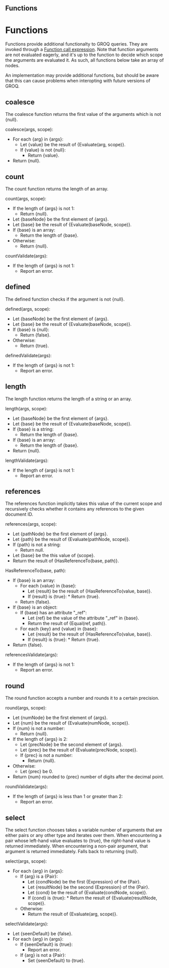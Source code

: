 Functions
-------

# Functions

Functions provide additional functionalty to GROQ queries. They are invoked through a [Function call expression](#sec-Function-call-expression). Note that function arguments are not evaluated eagerly, and it's up to the function to decide which scope the arguments are evaluated it. As such, all functions below take an array of nodes.

An implementation may provide additional functions, but should be aware that this can cause problems when interopting with future versions of GROQ.

## coalesce

The coalesce function returns the first value of the arguments which is not {null}.

coalesce(args, scope):

* For each {arg} in {args}:
  * Let {value} be the result of {Evaluate(arg, scope)}.
  * If {value} is not {null}:
      * Return {value}.
* Return {null}.

## count

The count function returns the length of an array.

count(args, scope):

* If the length of {args} is not 1:
  * Return {null}.
* Let {baseNode} be the first element of {args}.
* Let {base} be the result of {Evaluate(baseNode, scope)}.
* If {base} is an array:
  * Return the length of {base}.
* Otherwise:
  * Return {null}.

countValidate(args):

* If the length of {args} is not 1:
  * Report an error.

## defined

The defined function checks if the argument is not {null}.

defined(args, scope):

* Let {baseNode} be the first element of {args}.
* Let {base} be the result of {Evaluate(baseNode, scope)}.
* If {base} is {null}:
  * Return {false}.
* Otherwise:
  * Return {true}.

definedValidate(args):

* If the length of {args} is not 1:
  * Report an error.

## length

The length function returns the length of a string or an array.

length(args, scope):

* Let {baseNode} be the first element of {args}.
* Let {base} be the result of {Evaluate(baseNode, scope)}.
* If {base} is a string:
  * Return the length of {base}.
* If {base} is an array:
  * Return the length of {base}.
* Return {null}.

lengthValidate(args):

* If the length of {args} is not 1:
  * Report an error.

## references

The references function implicitly takes this value of the current scope and recursively checks whether it contains any references to the given document ID.

references(args, scope):

* Let {pathNode} be the first element of {args}.
* Let {path} be the result of {Evaluate(pathNode, scope)}.
* If {path} is not a string:
  * Return null.
* Let {base} be the this value of {scope}.
* Return the result of {HasReferenceTo(base, path)}.

HasReferenceTo(base, path):

* If {base} is an array:
  * For each {value} in {base}:
      * Let {result} be the result of {HasReferenceTo(value, base)}.
    * If {result} is {true}:
          * Return {true}.
  * Return {false}.
* If {base} is an object:
  * If {base} has an attribute "_ref":
      * Let {ref} be the value of the attribute "_ref" in {base}.
    * Return the result of {Equal(ref, path)}.
  * For each {key} and {value} in {base}:
      * Let {result} be the result of {HasReferenceTo(value, base)}.
    * If {result} is {true}:
          * Return {true}.
* Return {false}.

referencesValidate(args):

* If the length of {args} is not 1:
  * Report an error.

## round

The round function accepts a number and rounds it to a certain precision.

round(args, scope):

* Let {numNode} be the first element of {args}.
* Let {num} be the result of {Evaluate(numNode, scope)}.
* If {num} is not a number:
  * Return {null}.
* If the length of {args} is 2:
  * Let {precNode} be the second element of {args}.
  * Let {prec} be the result of {Evaluate(precNode, scope)}.
  * If {prec} is not a number:
      * Return {null}.
* Otherwise:
  * Let {prec} be 0.
* Return {num} rounded to {prec} number of digits after the decimal point.

roundValidate(args):

* If the length of {args} is less than 1 or greater than 2:
  * Report an error.

## select

The select function chooses takes a variable number of arguments that are either pairs or any other type and iterates over them. When encountering a pair whose left-hand value evaluates to {true}, the right-hand value is returned immediately. When encountering a non-pair argument, that argument is returned immediately. Falls back to returning {null}.

select(args, scope):

* For each {arg} in {args}:
  * If {arg} is a {Pair}:
      * Let {condNode} be the first {Expression} of the {Pair}.
    * Let {resultNode} be the second {Expression} of the {Pair}.
    * Let {cond} be the result of {Evaluate(condNode, scope)}.
    * If {cond} is {true}:
          * Return the result of {Evaluate(resultNode, scope)}.
  * Otherwise:
      * Return the result of {Evaluate(arg, scope)}.

selectValidate(args):

* Let {seenDefault} be {false}.
* For each {arg} in {args}:
  * If {seenDefault} is {true}:
      * Report an error.
  * If {arg} is not a {Pair}:
      * Set {seenDefault} to {true}.

